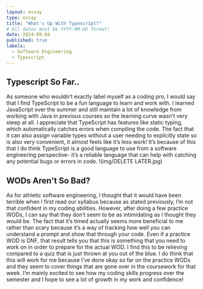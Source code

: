 ```yaml
---
layout: essay
type: essay
title: "What's Up With Typescript?"
# All dates must be YYYY-MM-DD format!
date: 2024-09-04
published: true
labels:
  - Software Engineering
  - Typescript
---
```

## Typescript So Far..
As someone who wouldn’t exactly label myself as a coding pro, I would say that I find TypeScript to be a fun language to learn and work with. I learned JavaScript over the summer and still maintain a lot of knowledge from working with Java in previous courses so the learning curve wasn’t very steep at all. I appreciate that TypeScript has features like static typing, which automatically catches errors when compiling the code. The fact that it can also assign variable types without a user needing to explicitly state so is also very convenient, it almost feels like it’s less work! It’s because of this that I do think TypeScript is a good language to use from a software engineering perspective- it’s a reliable language that can help with catching any potential bugs or errors in code.
!(img/DELETE LATER.jpg)
## WODs Aren't So Bad?
As for athletic software engineering, I thought that it would have been terrible when I first read our syllabus because as stated previously, I’m not that confident in my coding abilities. However, after doing a few practice WODs, I can say that they don’t seem to be as intimidating as I thought they would be. The fact that it’s timed actually seems more beneficial to me rather than scary because it’s a way of tracking how well you can understand a prompt and show that through your code. Even if a practice WOD is DNF, that result tells you that this is something that you need to work on in order to prepare for the actual WOD. I find this to be relieving compared to a quiz that is just thrown at you out of the blue. I do think that this will work for me because I’ve done okay so far on the practice WODs and they seem to cover things that are gone over in the coursework for that week. I’m mainly excited to see how my coding skills progress over the semester and I hope to see a lot of growth in my work and confidence!

